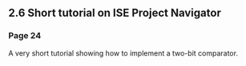 2.6 Short tutorial on ISE Project Navigator
-------------------------------------------

### Page 24

A very short tutorial showing how to implement a two-bit comparator.